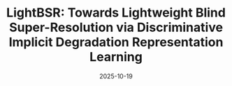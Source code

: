 ---
title: "LightBSR: Towards Lightweight Blind Super-Resolution via Discriminative Implicit Degradation Representation Learning"
authors: 'Jiang Yuan, JI Ma, Bo Wang, <b>Guanzhou Ke</b>, Weiming Hu'
date: 2025-10-19
year: 2025
pubinfo: 'International Conference on Computer Vision (ICCV), 2025'
arch: https://guanzhouk.top/images/2025/iccv25-lightbsr.png
banner: https://guanzhouk.top/images/2025/iccv-2025.png
code: 
pdf: 
rank: "CCF A"
---